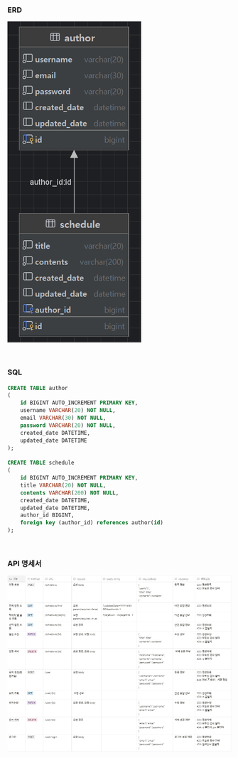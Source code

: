 ### ERD

![img.png](img.png)

<br>

### SQL

```sql
CREATE TABLE author
(
    id BIGINT AUTO_INCREMENT PRIMARY KEY,
    username VARCHAR(20) NOT NULL,
    email VARCHAR(30) NOT NULL,
    password VARCHAR(20) NOT NULL,
    created_date DATETIME,
    updated_date DATETIME
);

CREATE TABLE schedule
(
    id BIGINT AUTO_INCREMENT PRIMARY KEY,
    title VARCHAR(20) NOT NULL,
    contents VARCHAR(200) NOT NULL,
    created_date DATETIME,
    updated_date DATETIME,
    author_id BIGINT,
    foreign key (author_id) references author(id)
);
```
<br>

### API 명세서
![img_1.png](img_1.png)

